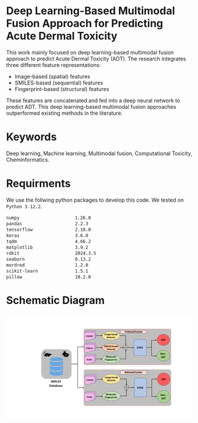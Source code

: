 # Deep Learning-Based Multimodal Fusion Approach for Predicting Acute Dermal Toxicity
This work mainly focused on deep learning-based multimodal fusion approach to predict Acute Dermal Toxicity (ADT). The research integrates three different feature representations:
* Image-based (spatial) features
* SMILES-based (sequential) features
* Fingerprint-based (structural) features

These features are concatenated and fed into a deep neural network to predict ADT. This deep learning-based multimodal fusion approaches outperformed existing methods in the literature.
# Keywords
Deep learning, Machine learning, Multimodal fusion, Computational Toxicity, Cheminformatics.
# Requirments
We use the follwing python packages to develop this code. We tested on `Python 3.12.2`.
```
numpy                     1.26.0
pandas                    2.2.3
tensorflow                2.18.0
keras                     3.6.0
tqdm                      4.66.2
matplotlib                3.9.2
rdkit                     2024.3.5
seaborn                   0.13.2
mordred                   1.2.0
scikit-learn              1.5.1
pillow                    10.2.0
```
# Schematic Diagram
![Schematic Diagram](https://github.com/Monnish99/FusionToxNet/blob/main/Schematic%20diagram.png?raw=true)
